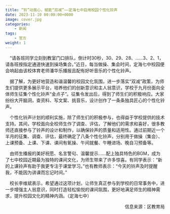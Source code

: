 ```yaml
---
title: “铃”动我心，赋能“双减”——定海七中启用校园个性化铃声
date: 2023-11-10 00:00:00+0000
image: cover.jpg
categories:
    - 新闻
tags:
    - 官方
weight: 1
---
```


&ensp;&ensp;“请各班同学立刻到教室门口排队，倒计时30秒，30、29、28、……3、2、1，请各班按指定通道快速到操场集合。”近日，每当做操、集会时间，定海七中校园便会响起由该校体育老师潘华乐播报且配有好听音乐的个性化铃声。

&ensp;&ensp;据了解，为更好地营造和谐温馨的校园文化氛围，进一步落实“双减”政策，为师生们提供更多展示平台，培养他们的创新意识和主人翁意识，学校于九月份面向全体师生征集个性化铃声“金点子”。征集令发出后，得到了师生们的积极响应。大家纷纷大开脑洞，查资料、写文案、挑音乐，设计创作了一条条独具匠心的个性化铃声。

&ensp;&ensp;个性化铃声计划的顺利实施，除了师生们的积极参与，也得益于学校提供的技术支持。其间，学校面向全校师生作了调查、评估，了解他们的需求和喜好，很多教师还直接参与了铃声的设计和制作，以确保铃声的质量和适用性。通过前期近一个半月的征集、调查、评估，最终确定了八条个性化铃声，分别用于做操（集会）、上课预备、上课、下课、课间有氧操、午间就餐、午睡进场、晚自习预备等。

&ensp;&ensp;由师生播报的美好祝愿、名言警句、温馨提示……配上独具特色的BGM，成为了七中校园近期最为独特的课间文化，为师生带来了许多惊喜。有同学表示：“新的上课铃声有助于我更专注于课堂学习。”也有教师表示：“今天的铃声及时提醒我，不能因为讲课而忘记时间。”

&ensp;&ensp;校长李维斌表示，希望通过这项计划，让师生真正参与到学校的日常事务中，进一步增强主人翁意识，同时打造轻松愉悦的课间氛围，更好地满足师生的精神需求，提升校园文化的精神内涵。（定海七中）

<p align="right">信息来源：区教育局</p>